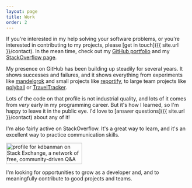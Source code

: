 ```yaml
---
layout: page
title: Work
order: 2
---
```


If you're interested in my help solving your software problems, or you're interested in contributing to my projects, please [get in touch]({{ site.url }}/contact).  In the mean time, check out my [GitHub portfolio][1] and my [StackOverflow page](http://stackexchange.com/users/4101827).

My presence on GitHub has been building up steadily for several years.  It shows successes and failures, and it shows everything from experiments like [mandelgrok][2] and small projects like [reportify][4], to large team projects like [polyball][5] or [TravelTracker][6].

Lots of the code on that profile is not industrial quality, and lots of it comes from *very* early in my programming career.  But it's how I learned, so I'm happy to leave it in the public eye.  I'd love to [answer questions]({{ site.url }}/contact) about any of it!

I'm also fairly active on StackOverflow.  It's a great way to learn, and it's an excellent way to practice communication skills.

<a href="http://stackexchange.com/users/4101827">
<img src="http://stackexchange.com/users/flair/4101827.png" width="208" height="58" alt="profile for kdbanman on Stack Exchange, a network of free, community-driven Q&amp;A sites" title="profile for kdbanman on Stack Exchange, a network of free, community-driven Q&amp;A sites">
</a>

I'm looking for opportunities to grow as a developer and, and to meaningfully contribute to good projects and teams.

  [1]: https://github.com/kdbanman
  [2]: http://kdbanman.github.io/mandelgrok/
  [3]: http://kdbanman.github.io/d3RPS/squareRPS.html
  [4]: https://github.com/kdbanman/reportify
  [5]: https://github.com/polyball/polyball

  [6]: https://github.com/TravelTracker
